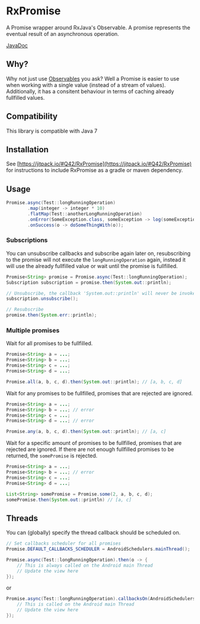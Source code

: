 # RxPromise
A Promise wrapper around RxJava's Observable. A promise represents the eventual result of an asynchronous operation.

[JavaDoc](https://jitpack.io/com/github/Q42/RxPromise/1.0/javadoc/)

## Why?
Why not just use [Observables](http://reactivex.io/RxJava/javadoc/rx/Observable.html) you ask? Well a Promise is easier to use when working with a single value (instead of a stream of values). Additionally, it has a consitent behaviour in terms of caching already fullfilled values.

## Compatibility
This library is compatible with Java 7

## Installation
See [https://jitpack.io/#Q42/RxPromise](https://jitpack.io/#Q42/RxPromise) for instructions to include RxPromise as a gradle or maven dependency.

## Usage

```java
Promise.async(Test::longRunningOperation)
        .map(integer -> integer * 10)
        .flatMap(Test::anotherLongRunningOperation)
        .onError(SomeException.class, someException -> log(someException))
        .onSuccess(o -> doSomeThingWith(o));
````

### Subscriptions
You can unsubscribe callbacks and subscribe again later on, resubscribing to the promise will not execute the `longRunningOperation` again, instead it will use the already fullfilled value or wait until the promise is fullfilled.

```java
Promise<String> promise = Promise.async(Test::longRunningOperation);
Subscription subscription = promise.then(System.out::println);

// Unsubscribe, the callback 'System.out::println' will never be invoked
subscription.unsubscribe();

// Resubscribe
promise.then(System.err::println);
```

### Multiple promises

Wait for all promises to be fullfilled.
```java
Promise<String> a = ...;
Promise<String> b = ...;
Promise<String> c = ...;
Promise<String> d = ...;

Promise.all(a, b, c, d).then(System.out::println); // [a, b, c, d]
```

Wait for any promises to be fullfilled, promises that are rejected are ignored.
```java
Promise<String> a = ...;
Promise<String> b = ...; // error
Promise<String> c = ...;
Promise<String> d = ...; // error

Promise.any(a, b, c, d).then(System.out::println); // [a, c]
```

Wait for a specific amount of promises to be fullfilled, promises that are rejected are ignored. If there are not enough fullfilled promises to be returned, the `somePromise` is rejected.
```java
Promise<String> a = ...;
Promise<String> b = ...; // error
Promise<String> c = ...;
Promise<String> d = ...;

List<String> somePromise = Promise.some(2, a, b, c, d);
somePromise.then(System.out::println) // [a, c]
```

## Threads
You can (globally) specify the thread callback should be scheduled on.
```java
// Set callbacks scheduler for all promises
Promise.DEFAULT_CALLBACKS_SCHEDULER = AndroidSchedulers.mainThread();

Promise.async(Test::longRunningOperation).then(o -> {
    // This is always called on the Android main Thread
    // Update the view here
});
```
or
```java
Promise.async(Test::longRunningOperation).callbacksOn(AndroidSchedulers.mainThread()).then(o -> {
    // This is called on the Android main Thread
    // Update the view here
});
```
